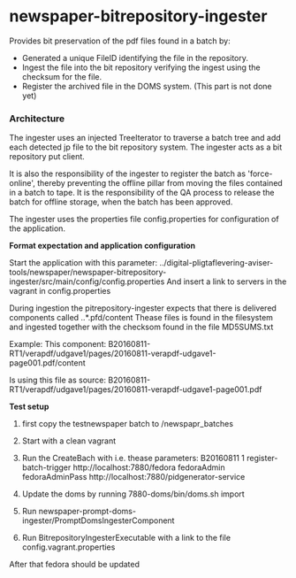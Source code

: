 newspaper-bitrepository-ingester
================================

Provides bit preservation of the pdf files found in a batch by:
* Generated a unique FileID identifying the file in the repository.
* Ingest the file into the bit repository verifying the ingest using the checksum for the file.
* Register the archived file in the DOMS system. (This part is not done yet)

### Architecture
The ingester uses an injected TreeIterator to traverse a batch tree and add each detected jp file to the bit repository
system. The ingester acts as a bit repository put client.

It is also the responsibility of the ingester to register the batch as 'force-online', thereby preventing the
offline pillar from moving the files contained in a batch to tape. It is the responsibility of the QA process to
 release the batch for offline storage, when the batch has been approved.
 
 
The ingester uses the properties file config.properties for configuration of the application.

 
**Format expectation and application configuration**
 
Start the application with this parameter:
../digital-pligtaflevering-aviser-tools/newspaper/newspaper-bitrepository-ingester/src/main/config/config.properties
And insert a link to servers in the vagrant in config.properties
 
During ingestion the pitrepository-ingester expects that there is delivered components called ..*.pfd/content
Thease files is found in the filesystem and ingested together with the checksom found in the file MD5SUMS.txt

 
Example:
This component:
B20160811-RT1/verapdf/udgave1/pages/20160811-verapdf-udgave1-page001.pdf/content
 
Is using this file as source:
B20160811-RT1/verapdf/udgave1/pages/20160811-verapdf-udgave1-page001.pdf


 
 
**Test setup**
 
1. first copy the testnewspaper batch to /newspapr_batches
2. Start with a clean vagrant
3. Run the CreateBach with i.e. thease parameters:
   B20160811 1 register-batch-trigger http://localhost:7880/fedora fedoraAdmin fedoraAdminPass http://localhost:7880/pidgenerator-service
 
4. Update the doms by running 7880-doms/bin/doms.sh import
5. Run newspaper-prompt-doms-ingester/PromptDomsIngesterComponent
6. Run BitrepositoryIngesterExecutable with a link to the file config.vagrant.properties
 
After that fedora should be updated
